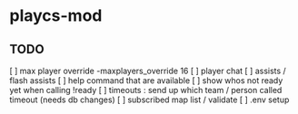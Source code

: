 # playcs-mod

## TODO

[ ] max player override -maxplayers_override 16
[ ] player chat
[ ] assists / flash assists
[ ] help command that are available
[ ] show whos not ready yet when calling !ready
[ ] timeouts : send up which team / person called timeout (needs db changes)
[ ] subscribed map list / validate
[ ] .env setup